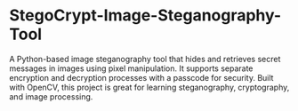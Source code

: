 # StegoCrypt-Image-Steganography-Tool
A Python-based image steganography tool that hides and retrieves secret messages in images using pixel manipulation. It supports separate encryption and decryption processes with a passcode for security. Built with OpenCV, this project is great for learning steganography, cryptography, and image processing.
